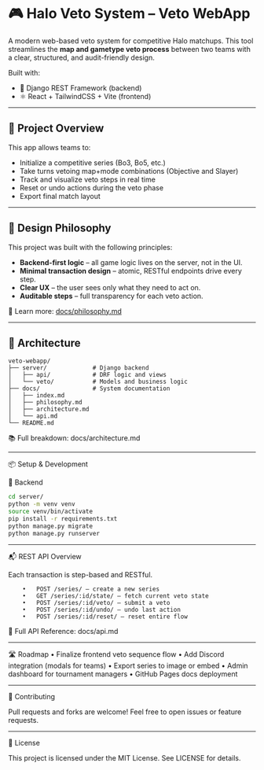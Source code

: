 # 🎮 Halo Veto System – Veto WebApp

A modern web-based veto system for competitive Halo matchups. This tool streamlines the **map and gametype veto process** between two teams with a clear, structured, and audit-friendly design.

Built with:
- 🔧 Django REST Framework (backend)
- ⚛️ React + TailwindCSS + Vite (frontend)

---

## 🚀 Project Overview

This app allows teams to:

- Initialize a competitive series (Bo3, Bo5, etc.)
- Take turns vetoing map+mode combinations (Objective and Slayer)
- Track and visualize veto steps in real time
- Reset or undo actions during the veto phase
- Export final match layout

---

## 🧠 Design Philosophy

This project was built with the following principles:

- **Backend-first logic** – all game logic lives on the server, not in the UI.
- **Minimal transaction design** – atomic, RESTful endpoints drive every step.
- **Clear UX** – the user sees only what they need to act on.
- **Auditable steps** – full transparency for each veto action.

📖 Learn more: [docs/philosophy.md](docs/philosophy.md)

---

## 🧱 Architecture

```plaintext
veto-webapp/
├── server/             # Django backend
│   ├── api/            # DRF logic and views
│   └── veto/           # Models and business logic
├── docs/               # System documentation
│   ├── index.md
│   ├── philosophy.md
│   ├── architecture.md
│   └── api.md
└── README.md
```

📚 Full breakdown: docs/architecture.md

---

📦 Setup & Development

🔧 Backend

```bash
cd server/
python -m venv venv
source venv/bin/activate
pip install -r requirements.txt
python manage.py migrate
python manage.py runserver
```
---

📬 REST API Overview

Each transaction is step-based and RESTful.

```plaintext
	•	POST /series/ – create a new series
	•	GET /series/:id/state/ – fetch current veto state
	•	POST /series/:id/veto/ – submit a veto
	•	POST /series/:id/undo/ – undo last action
	•	POST /series/:id/reset/ – reset entire flow
```

📘 Full API Reference: docs/api.md

---

🛣️ Roadmap
	•	Finalize frontend veto sequence flow
	•	Add Discord integration (modals for teams)
	•	Export series to image or embed
	•	Admin dashboard for tournament managers
	•	GitHub Pages docs deployment

---

🤝 Contributing

Pull requests and forks are welcome! Feel free to open issues or feature requests.

---

🪪 License

This project is licensed under the MIT License. See LICENSE for details.